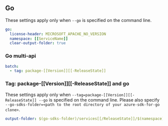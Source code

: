 ## Go

These settings apply only when `--go` is specified on the command line.

```yaml $(go)
go:
  license-header: MICROSOFT_APACHE_NO_VERSION
  namespace: [[ServiceName]]
  clear-output-folder: true
```

### Go multi-api

``` yaml $(go) && $(multiapi)
batch:
  - tag: package-[[Version]][[-ReleaseState]]
```

### Tag: package-[[Version]][[-ReleaseState]] and go

These settings apply only when `--tag=package-[[Version]][[-ReleaseState]] --go` is specified on the command line.
Please also specify `--go-sdks-folder=<path to the root directory of your azure-sdk-for-go clone>`.

```yaml $(tag) == 'package-[[Version]][[-ReleaseState]]' && $(go)
output-folder: $(go-sdks-folder)/services[[/ReleaseState]]/$(namespace)/mgmt/[[Version]]/$(namespace)
```
